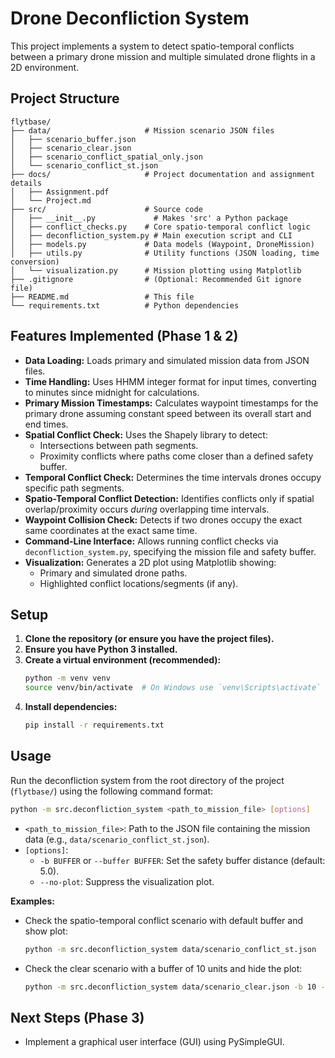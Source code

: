 # Drone Deconfliction System

This project implements a system to detect spatio-temporal conflicts between a primary drone mission and multiple simulated drone flights in a 2D environment.

## Project Structure

```
flytbase/
├── data/                     # Mission scenario JSON files
│   ├── scenario_buffer.json
│   ├── scenario_clear.json
│   ├── scenario_conflict_spatial_only.json
│   └── scenario_conflict_st.json
├── docs/                     # Project documentation and assignment details
│   ├── Assignment.pdf
│   └── Project.md
├── src/                      # Source code
│   ├── __init__.py             # Makes 'src' a Python package
│   ├── conflict_checks.py    # Core spatio-temporal conflict logic
│   ├── deconfliction_system.py # Main execution script and CLI
│   ├── models.py             # Data models (Waypoint, DroneMission)
│   ├── utils.py              # Utility functions (JSON loading, time conversion)
│   └── visualization.py      # Mission plotting using Matplotlib
├── .gitignore                # (Optional: Recommended Git ignore file)
├── README.md                 # This file
└── requirements.txt          # Python dependencies
```

## Features Implemented (Phase 1 & 2)

*   **Data Loading:** Loads primary and simulated mission data from JSON files.
*   **Time Handling:** Uses HHMM integer format for input times, converting to minutes since midnight for calculations.
*   **Primary Mission Timestamps:** Calculates waypoint timestamps for the primary drone assuming constant speed between its overall start and end times.
*   **Spatial Conflict Check:** Uses the Shapely library to detect:
    *   Intersections between path segments.
    *   Proximity conflicts where paths come closer than a defined safety buffer.
*   **Temporal Conflict Check:** Determines the time intervals drones occupy specific path segments.
*   **Spatio-Temporal Conflict Detection:** Identifies conflicts only if spatial overlap/proximity occurs *during* overlapping time intervals.
*   **Waypoint Collision Check:** Detects if two drones occupy the exact same coordinates at the exact same time.
*   **Command-Line Interface:** Allows running conflict checks via `deconfliction_system.py`, specifying the mission file and safety buffer.
*   **Visualization:** Generates a 2D plot using Matplotlib showing:
    *   Primary and simulated drone paths.
    *   Highlighted conflict locations/segments (if any).

## Setup

1.  **Clone the repository (or ensure you have the project files).**
2.  **Ensure you have Python 3 installed.**
3.  **Create a virtual environment (recommended):**
    ```bash
    python -m venv venv
    source venv/bin/activate  # On Windows use `venv\Scripts\activate`
    ```
4.  **Install dependencies:**
    ```bash
    pip install -r requirements.txt
    ```

## Usage

Run the deconfliction system from the root directory of the project (`flytbase/`) using the following command format:

```bash
python -m src.deconfliction_system <path_to_mission_file> [options]
```

*   `<path_to_mission_file>`: Path to the JSON file containing the mission data (e.g., `data/scenario_conflict_st.json`).
*   `[options]`: 
    *   `-b BUFFER` or `--buffer BUFFER`: Set the safety buffer distance (default: 5.0).
    *   `--no-plot`: Suppress the visualization plot.

**Examples:**

*   Check the spatio-temporal conflict scenario with default buffer and show plot:
    ```bash
    python -m src.deconfliction_system data/scenario_conflict_st.json
    ```
*   Check the clear scenario with a buffer of 10 units and hide the plot:
    ```bash
    python -m src.deconfliction_system data/scenario_clear.json -b 10 --no-plot
    ```

## Next Steps (Phase 3)

*   Implement a graphical user interface (GUI) using PySimpleGUI. 